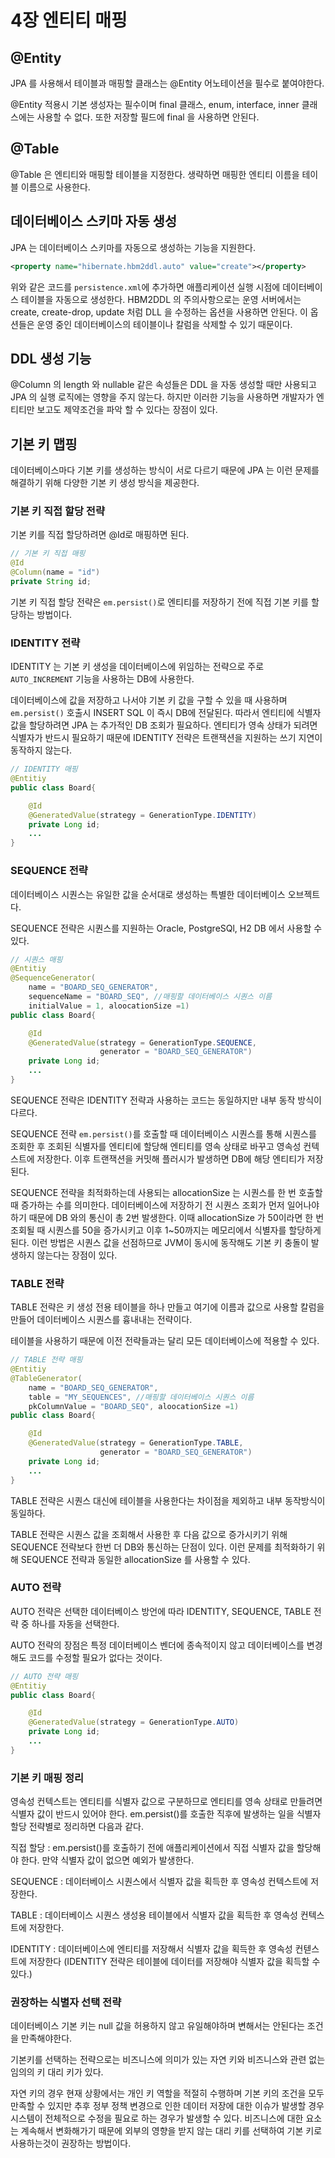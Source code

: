 # 4장 엔티티 매핑

## @Entity

JPA 를 사용해서 테이블과 매핑할 클래스는 @Entity 어노테이션을 필수로 붙여야한다.

@Entity 적용시 기본 생성자는 필수이며 final 클래스, enum, interface, inner 클래스에는 사용할 수 없다.
또한 저장할 필드에 final 을 사용하면 안된다.

## @Table

@Table 은 엔티티와 매핑할 테이블을 지정한다. 생략하면 매핑한 엔티티 이름을 테이블 이름으로 사용한다.

## 데이터베이스 스키마 자동 생성

JPA 는 데이터베이스 스키마를 자동으로 생성하는 기능을 지원한다.

```xml
<property name="hibernate.hbm2ddl.auto" value="create"></property>
```
위와 같은 코드를 `persistence.xml`에 추가하면 애플리케이션 실행 시점에 데이터베이스 테이블을 자동으로 생성한다.
HBM2DDL 의 주의사항으로는 운영 서버에서는 create, create-drop, update 처럼 DLL 을 수정하는 옵션을 사용하면 안된다.
이 옵션들은 운영 중인 데이터베이스의 테이블이나 칼럼을 삭제할 수 있기 때문이다.

## DDL 생성 기능

@Column 의 length 와 nullable 같은 속성들은 DDL 을 자동 생성할 때만 사용되고 JPA 의 실행 로직에는 영향을 주지 않는다.
하지만 이러한 기능을 사용하면 개발자가 엔티티만 보고도 제약조건을 파악 할 수 있다는 장점이 있다.

## 기본 키 맵핑

데이터베이스마다 기본 키를 생성하는 방식이 서로 다르기 때문에 JPA 는 이런 문제를 해결하기 위해 다양한 기본 키 생성 방식을 제공한다.

### 기본 키 직접 할당 전략

기본 키를 직접 할당하려면 @Id로 매핑하면 된다.

```java
// 기본 키 직접 매핑
@Id
@Column(name = "id")
private String id;
```

기본 키 직접 할당 전략은 `em.persist()`로 엔티티를 저장하기 전에 직접 기본 키를 할당하는 방법이다.

### IDENTITY 전략

IDENTITY 는 기본 키 생성을 데이터베이스에 위임하는 전략으로 주로 `AUTO_INCREMENT` 기능을 사용하는 DB에 사용한다.

데이터베이스에 값을 저장하고 나서야 기본 키 값을 구할 수 있을 때 사용하며 `em.persist()` 호출시 INSERT SQL 이 즉시 DB에 전달된다.
따라서 엔티티에 식별자 값을 할당하려면 JPA 는 추가적인 DB 조회가 필요하다. 엔티티가 영속 상태가 되려면 식별자가 반드시 필요하기 때문에 IDENTITY 전략은 트랜잭션을 지원하는 쓰기 지연이 동작하지 않는다.

```java
// IDENTITY 매핑
@Entitiy
public class Board{

    @Id
    @GeneratedValue(strategy = GenerationType.IDENTITY)
    private Long id;
    ...
}
```

### SEQUENCE 전략

데이터베이스 시퀀스는 유일한 값을 순서대로 생성하는 특별한 데이터베이스 오브젝트다.

SEQUENCE 전략은 시퀀스를 지원하는 Oracle, PostgreSQl, H2 DB 에서 사용할 수 있다.

```java
// 시퀀스 매핑
@Entitiy
@SequenceGenerator(
    name = "BOARD_SEQ_GENERATOR",
    sequenceName = "BOARD_SEQ", //매핑할 데이터베이스 시퀀스 이름
    initialValue = 1, aloocationSize =1)
public class Board{

    @Id
    @GeneratedValue(strategy = GenerationType.SEQUENCE,
                    generator = "BOARD_SEQ_GENERATOR")
    private Long id;
    ...
}
```
SEQUENCE 전략은 IDENTITY 전략과 사용하는 코드는 동일하지만 내부 동작 방식이 다르다.

SEQUENCE 전략 `em.persist()`를 호출할 때 데이터베이스 시퀀스를 통해 시퀀스를 조회한 후 조회된 식별자를 엔티티에 할당해 엔티티를 영속 상태로 바꾸고 영속성 컨텍스트에 저장한다.
이후 트랜잭션을 커밋해 플러시가 발생하면 DB에 해당 엔티티가 저장된다. 

SEQUENCE 전략을 최적화하는데 사용되는 allocationSize 는 시퀀스를 한 번 호출할 때 증가하는 수를 의미한다.
데이터베이스에 저장하기 전 시퀀스 조회가 먼저 일어나야하기 때문에 DB 와의 통신이 총 2번 발생한다.
이때 allocationSize 가 50이라면 한 번 조회될 때 시퀀스를 50을 증가시키고 이후 1~50까지는 메모리에서 식별자를 할당하게 된다.
이런 방법은 시퀀스 값을 선점하므로  JVM이 동시에 동작해도 기본 키 충돌이 발생하지 않는다는 장점이 있다.

### TABLE 전략

TABLE 전략은 키 생성 전용 테이블을 하나 만들고 여기에 이름과 값으로 사용할 칼럼을 만들어 데이터베이스 시퀀스를 흉내내는 전략이다.

테이블을 사용하기 때문에 이전 전략들과는 달리 모든 데이터베이스에 적용할 수 있다.

```java
// TABLE 전략 매핑
@Entitiy
@TableGenerator(
    name = "BOARD_SEQ_GENERATOR",
    table = "MY_SEQUENCES", //매핑할 데이터베이스 시퀀스 이름
    pkColumnValue = "BOARD_SEQ", aloocationSize =1)
public class Board{

    @Id
    @GeneratedValue(strategy = GenerationType.TABLE,
                    generator = "BOARD_SEQ_GENERATOR")
    private Long id;
    ...
}
```
TABLE 전략은 시퀀스 대신에 테이블을 사용한다는 차이점을 제외하고 내부 동작방식이 동일하다.

TABLE 전략은 시퀀스 값을 조회해서 사용한 후 다음 값으로 증가시키기 위해 SEQUENCE 전략보다 한번 더 DB와 통신하는 단점이 있다.
이런 문제를 최적화하기 위해 SEQUENCE 전략과 동일한 allocationSize 를 사용할 수 있다. 

### AUTO 전략

AUTO 전략은 선택한 데이터베이스 방언에 따라 IDENTITY, SEQUENCE, TABLE 전략 중 하나를 자동을 선택한다.

AUTO 전략의 장점은 특정 데이터베이스 벤더에 종속적이지 않고 데이터베이스를 변경해도 코드를 수정할 필요가 없다는 것이다.

```java
// AUTO 전략 매핑
@Entitiy
public class Board{

    @Id
    @GeneratedValue(strategy = GenerationType.AUTO)
    private Long id;
    ...
}
```

### 기본 키 매핑 정리

영속성 컨텍스트는 엔티티를 식별자 값으로 구분하므로 엔티티를 영속 상태로 만들려면 식별자 값이 반드시 있어야 한다.
em.persist()를 호출한 직후에 발생하는 일을 식별자 할당 전략별로 정리하면 다음과 같다.

직접 할당 : em.persist()를 호출하기 전에 애플리케이션에서 직접 식별자 값을 할당해야 한다. 만약 식별자 값이 없으면 예외가 발생한다.

SEQUENCE : 데이터베이스 시퀀스에서 식별자 값을 획득한 후 영속성 컨텍스트에 저장한다.

TABLE : 데이터베이스 시퀀스 생성용 테이블에서 식별자 값을 획득한 후 영속성 컨텍스트에 저장한다.

IDENTITY : 데이터베이스에 엔티티를 저장해서 식별자 값을 획득한 후 영속성 컨텓스트에 저장한다 (IDENTITY 전략은 테이블에 데이터를 저장해야 식별자 값을 획득할 수 있다.)

### 권장하는 식별자 선택 전략

데이터베이스 기본 키는 null 값을 허용하지 않고 유일해야하며 변해서는 안된다는 조건을 만족해야한다.

기본키를 선택하는 전략으로는 비즈니스에 의미가 있는 자연 키와 비즈니스와 관련 없는 임의의 키 대리 키가 있다.

자연 키의 경우 현재 상황에서는 개인 키 역할을 적절히 수행하며 기본 키의 조건을 모두 만족할 수 있지만 추후 정부 정책 변경으로 인한 데이터 저장에 대한 이슈가 발생할 경우 시스템이 전체적으로 수정을 필요로 하는 경우가 발생할 수 있다.
비즈니스에 대한 요소는 계속해서 변화해가기 때문에 외부의 영향을 받지 않는 대리 키를 선택하여 기본 키로 사용하는것이 권장하는 방법이다.